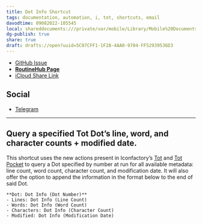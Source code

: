 ```yaml
---
title: Dot Info Shortcut
tags: documentation, automation, i, tot, shortcuts, email
davodtime: 09082022-105545
local: shareddocuments:///private/var/mobile/Library/Mobile%20Documents/iCloud~md~obsidian/Documents/OBSHIDDIAN/drafts/5C07CFF1-1F28-4AA0-9704-FF52939536D3.md
dg-publish: true
share: true
draft: drafts://open?uuid=5C07CFF1-1F28-4AA0-9704-FF52939536D3
---
```


- [GitHub Issue](https://github.com/extratone/i/issues/169)
- [**RoutineHub Page**](https://routinehub.co/shortcut/11459)
- [iCloud Share Link](https://www.icloud.com/shortcuts/4103b2f9cd494964b3cf6ae63d867679)

## Social

- [Telegram](https://t.me/extratone/10865)

---

## Query a specified Tot Dot’s line, word, and character counts + modified date.

This shortcut uses the new actions present in Iconfactory’s [Tot](https://apps.apple.com/us/app/tot/id1491071483) and [Tot Pocket](https://apps.apple.com/us/app/tot-pocket/id1498235191) to query a Dot specified by number at run for all available metadata: line count, word count, character count, and modification date. It will also offer the option to append the information in the format below to the end of said Dot.

```
**Dot: Dot Info (Dot Number)**
- Lines: Dot Info (Line Count)
- Words: Dot Info (Word Count)
- Characters: Dot Info (Character Count)
- Modified: Dot Info (Modification Date)
```